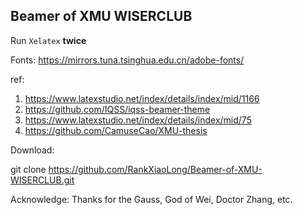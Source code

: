 ## Beamer of  XMU WISERCLUB

Run `Xelatex` **twice**

Fonts: https://mirrors.tuna.tsinghua.edu.cn/adobe-fonts/

ref:

1. https://www.latexstudio.net/index/details/index/mid/1166
2. https://github.com/IQSS/iqss-beamer-theme
3. https://www.latexstudio.net/index/details/index/mid/75
4. https://github.com/CamuseCao/XMU-thesis

Download:

git clone https://github.com/RankXiaoLong/Beamer-of-XMU-WISERCLUB.git

Acknowledge:
Thanks for the Gauss, God of Wei, Doctor Zhang, etc.
